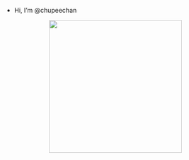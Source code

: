 - Hi, I’m @chupeechan

<center><img src="https://images7.alphacoders.com/901/thumb-1920-901547.png" height="300px"


